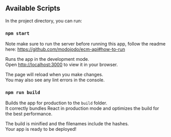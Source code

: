 ## Available Scripts

In the project directory, you can run:

### `npm start`

Note make sure to run the server before running this app, follow the readme here: https://github.com/modojodo/ecm-api#how-to-run

Runs the app in the development mode.\
Open [http://localhost:3000](http://localhost:3000) to view it in your browser.

The page will reload when you make changes.\
You may also see any lint errors in the console.


### `npm run build`

Builds the app for production to the `build` folder.\
It correctly bundles React in production mode and optimizes the build for the best performance.

The build is minified and the filenames include the hashes.\
Your app is ready to be deployed!
